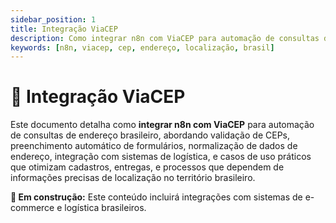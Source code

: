 ```yaml
---
sidebar_position: 1
title: Integração ViaCEP
description: Como integrar n8n com ViaCEP para automação de consultas de endereço
keywords: [n8n, viacep, cep, endereço, localização, brasil]
---
```


# 📍 Integração ViaCEP

Este documento detalha como **integrar n8n com ViaCEP** para automação de consultas de endereço brasileiro, abordando validação de CEPs, preenchimento automático de formulários, normalização de dados de endereço, integração com sistemas de logística, e casos de uso práticos que otimizam cadastros, entregas, e processos que dependem de informações precisas de localização no território brasileiro.

**🔄 Em construção:** Este conteúdo incluirá integrações com sistemas de e-commerce e logística brasileiros.
